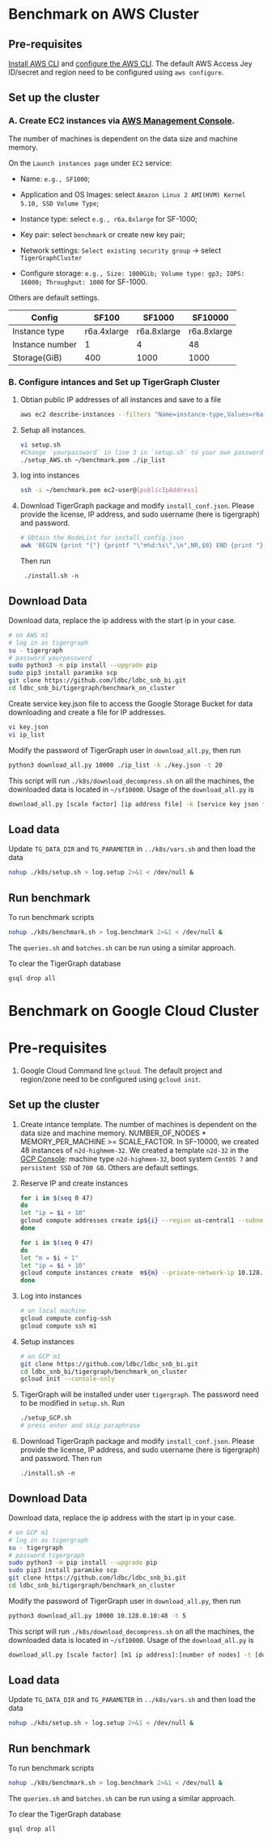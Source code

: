 # Benchmark on AWS Cluster
## Pre-requisites
[Install AWS CLI](https://docs.aws.amazon.com/cli/latest/userguide/getting-started-install.html) and [configure the AWS CLI](https://docs.aws.amazon.com/cli/latest/userguide/cli-configure-quickstart.html). The default AWS Access Jey ID/secret and region need to be configured using `aws configure`.
## Set up the cluster
### A. Create EC2 instances via [AWS Management Console](https://aws.amazon.com/console/). 

The number of machines is dependent on the data size and machine memory. 

On the `Launch instances page` under `EC2` service:

- Name: `e.g., SF1000`;

- Application and OS Images: select
`Amazon Linux 2 AMI(HVM) Kernel 5.10, SSD Volume Type`;

- Instance type: select `e.g., r6a.8xlarge` for SF-1000;
- Key pair: select `benchmark` or create new key pair;
- Network settings: `Select existing security group` -> select `TigerGraphCluster`
- Configure storage: `e.g., Size: 1000Gib; Volume type: gp3; IOPS: 16000; Throughput: 1000` for SF-1000. 

Others are default settings.

|Config         |SF100      |SF1000     |SF10000    |
|---------------|-----------|-----------|-----------|
|Instance type  |r6a.4xlarge|r6a.8xlarge|r6a.8xlarge|
|Instance number|1          |4          |48         |
|Storage(GiB)   |400        |1000       |1000       |

### B. Configure intances and Set up TigerGraph Cluster
1. Obtian public IP addresses of all instances and save to a file
    ```sh
    aws ec2 describe-instances --filters "Name=instance-type,Values=r6a.xlarge" --query "Reservations[].Instances[].PublicIpAddress" | sed '1d' | sed '$d' | sed '1,$s/"//g'| sed '1,$s/,//g' > ip_list
    ```
2. Setup all instances.
    ```sh
    vi setup.sh
   #Change `yourpassword` in line 3 in `setup.sh` to your own password. 
    ./setup_AWS.sh ~/benchmark.pem ./ip_list
    ```

3. log into instances
    ```sh
    ssh -i ~/benchmark.pem ec2-user@[publicIpAddress]
    ```
5. Download TigerGraph package and modify `install_conf.json`. Please provide the license, IP address, and sudo username (here is tigergraph) and password.
    ```sh
    # Obtain the NodeList for install_config.json
    awk 'BEGIN {print "{"} {printf "\"m%d:%s\",\n",NR,$0} END {print "}"}' ip_list
    ```
    Then run

        ./install.sh -n
    
## Download Data
Download data, replace the ip address with the start ip in your case.
```sh
# on AWS m1 
# log in as tigergraph
su - tigergraph 
# password yourpassword
sudo python3 -m pip install --upgrade pip
sudo pip3 install paramiko scp
git clone https://github.com/ldbc/ldbc_snb_bi.git
cd ldbc_snb_bi/tigergraph/benchmark_on_cluster
```
Create service key.json file to access the Google Storage Bucket for data downloading and create a file for IP addresses.
```sh
vi key.json
vi ip_list
```

Modify the password of TigerGraph user in `download_all.py`, then run
```sh
python3 download_all.py 10000 ./ip_list -k ./key.json -t 20
```
This script will run `./k8s/download_decompress.sh` on all the machines, the downloaded data is located in `~/sf10000`. Usage of the `download_all.py` is 
```sh
download_all.py [scale factor] [ip address file] -k [service key json file] -t [download threads]`
```

## Load data
Update `TG_DATA_DIR` and `TG_PARAMETER` in `../k8s/vars.sh` and then load the data
```sh
nohup ./k8s/setup.sh > log.setup 2>&1 < /dev/null &
```

## Run benchmark
To run benchmark scripts

```bash
nohup ./k8s/benchmark.sh > log.benchmark 2>&1 < /dev/null &
```

The `queries.sh` and `batches.sh` can be run using a similar approach.

To clear the TigerGraph database

```bash
gsql drop all
```

# Benchmark on Google Cloud Cluster

# Pre-requisites

1. Google Cloud Command line `gcloud`. The default project and region/zone need to be configured using `gcloud init`.

## Set up the cluster

1. Create intance template. The number of machines is dependent on the data size and machine memory. NUMBER_OF_NODES * MEMORY_PER_MACHINE >= SCALE_FACTOR. In SF-10000, we created 48 instances of `n2d-highmem-32`. We created a template `n2d-32` in the [GCP Console](https://cloud.google.com/compute/docs/instance-templates/create-instance-templates):  machine type ``n2d-highmem-32``, boot system `CentOS 7` and `persistent SSD` of `700 GB`. Others are default settings.

1. Reserve IP and create instances

    ```sh
    for i in $(seq 0 47)
    do
    let "ip = $i + 10"
    gcloud compute addresses create ip${i} --region us-central1 --subnet default  --addresses  10.128.0.${ip}
    done

    for i in $(seq 0 47)
    do
    let "m = $i + 1"
    let "ip = $i + 10"
    gcloud compute instances create  m${m} --private-network-ip 10.128.0.${ip}  --source-instance-template n2d-32
    done
    ```

1. Log into instances

    ```sh
    # on local machine
    gcloud compute config-ssh
    gcloud compute ssh m1
    ```

1. Setup instances

    ```sh
    # on GCP m1 
    git clone https://github.com/ldbc/ldbc_snb_bi.git
    cd ldbc_snb_bi/tigergraph/benchmark_on_cluster
    gcloud init --console-only
    ```

1. TigerGraph will be installed under user `tigergraph`. The password need to be modified in `setup.sh`. Run

    ```sh
    ./setup_GCP.sh
    # press enter and skip paraphrase
    ```

1. Download TigerGraph package and modify `install_conf.json`. Please provide the license, IP address, and sudo username (here is tigergraph) and password. Then run

    ```
    ./install.sh -n
    ```

## Download Data
Download data, replace the ip address with the start ip in your case.
```sh
# on GCP m1 
# log in as tigergraph
su - tigergraph 
# password tigergraph
sudo python3 -m pip install --upgrade pip
sudo pip3 install paramiko scp
git clone https://github.com/ldbc/ldbc_snb_bi.git
cd ldbc_snb_bi/tigergraph/benchmark_on_cluster
```
Modify the password of TigerGraph user in `download_all.py`, then run
```sh
python3 download_all.py 10000 10.128.0.10:48 -t 5
```
This script will run `./k8s/download_decompress.sh` on all the machines, the downloaded data is located in `~/sf10000`. Usage of the `download_all.py` is 
```sh
download_all.py [scale factor] [m1 ip address]:[number of nodes] -t [download threads]`
```

## Load data
Update `TG_DATA_DIR` and `TG_PARAMETER` in `../k8s/vars.sh` and then load the data
```sh
nohup ./k8s/setup.sh > log.setup 2>&1 < /dev/null &
```

## Run benchmark
To run benchmark scripts

```bash
nohup ./k8s/benchmark.sh > log.benchmark 2>&1 < /dev/null &
```

The `queries.sh` and `batches.sh` can be run using a similar approach.

To clear the TigerGraph database

```bash
gsql drop all
```
